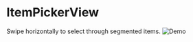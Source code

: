 # ItemPickerView
Swipe horizontally to select through segmented items. 
![Demo](https://github.com/theodore-gallao/raw/master/ItemPickerView/Demos/ItemPickerView_Demo.gif)
